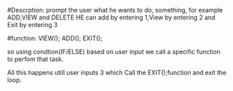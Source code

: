 #Descrption: prompt the user what he wants to do, something, for example ADD,VIEW and DELETE
HE can add by entering  1,View by entering  2 and Exit by entering 3



#function:
VIEW();
ADD();
EXIT();


so using condtion(IF/ELSE) based on user input we call a specific function to perfom that task.




All this happens utill user inputs 3 which Call the EXIT();function and exit the loop.
